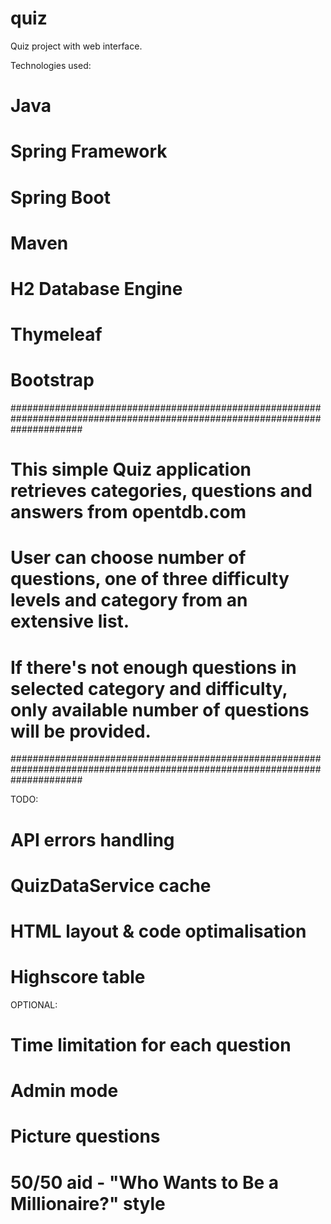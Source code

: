 # quiz
Quiz project with web interface.

Technologies used:
# Java
# Spring Framework
# Spring Boot
# Maven
# H2 Database Engine
# Thymeleaf
# Bootstrap

#############################################################################################################################
# This simple Quiz application retrieves categories, questions and answers from opentdb.com                                 #
# User can choose number of questions, one of three difficulty levels and category from an extensive list.                  #
# If there's not enough questions in selected category and difficulty, only available number of questions will be provided. #
#############################################################################################################################


TODO:
# API errors handling
# QuizDataService cache
# HTML layout & code optimalisation
# Highscore table

OPTIONAL:
# Time limitation for each question
# Admin mode
# Picture questions
# 50/50 aid - "Who Wants to Be a Millionaire?" style
